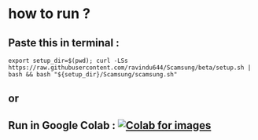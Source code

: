 # how to run ?

## Paste this in terminal :

```
export setup_dir=$(pwd); curl -LSs https://raw.githubusercontent.com/ravindu644/Scamsung/beta/setup.sh | bash && bash "${setup_dir}/Scamsung/scamsung.sh"
```
## or

## Run in Google Colab : [![Colab for images](https://colab.research.google.com/assets/colab-badge.svg)](https://colab.research.google.com/github/ravindu644/Scamsung/blob/beta/Scamsung.ipynb)

